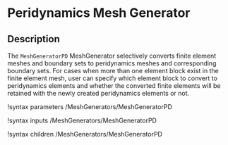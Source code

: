 # Peridynamics Mesh Generator

## Description

The `MeshGeneratorPD` MeshGenerator selectively converts finite element meshes and boundary sets to peridynamics meshes and corresponding boundary sets. For cases when more than one element block exist in the finite element mesh, user can specify which element block to convert to peridynamics elements and whether the converted finite elements will be retained with the newly created peridynamics elements or not.

!syntax parameters /MeshGenerators/MeshGeneratorPD

!syntax inputs /MeshGenerators/MeshGeneratorPD

!syntax children /MeshGenerators/MeshGeneratorPD
